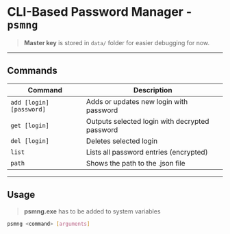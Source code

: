 # CLI-Based Password Manager - `psmng`

> **Master key** is stored in `data/` folder for easier debugging for now.

---

## Commands
| Command                | Description                                       |
|------------------------|---------------------------------------------------|
| `add [login] [password]` | Adds or updates new login with password         |
| `get [login]`            | Outputs selected login with decrypted password  |
| `del [login]`            | Deletes selected login                          |
| `list`                   | Lists all password entries (encrypted)          |
| `path `                  | Shows the path to the .json file                |

---

## Usage
> **psmng.exe** has to be added to system variables
```bash
psmng <command> [arguments]
```
